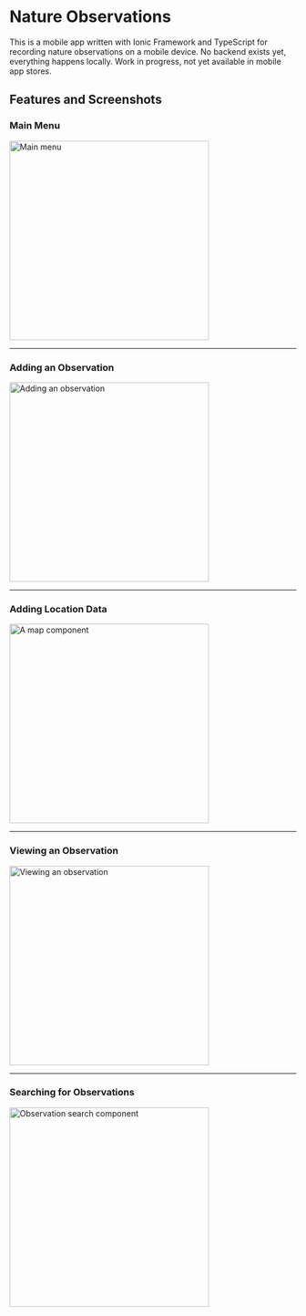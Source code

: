 # Nature Observations

This is a mobile app written with Ionic Framework and TypeScript
for recording nature observations on a mobile device. No backend
exists yet, everything happens locally. Work in progress, not yet 
available in mobile app stores.

## Features and Screenshots

### Main Menu

<img src="https://mkkekkonen.github.io/nobs1.png" width="350" alt="Main menu" />

<hr />

### Adding an Observation

<img src="https://mkkekkonen.github.io/nobs2.png" width="350" alt="Adding an observation" />

<hr />

### Adding Location Data

<img src="https://mkkekkonen.github.io/nobs3.png" width="350" alt="A map component" />

<hr />

### Viewing an Observation

<img src="https://mkkekkonen.github.io/nobs4.png" width="350" alt="Viewing an observation" />

<hr />

### Searching for Observations

<img src="https://mkkekkonen.github.io/nobs5.png" width="350" alt="Observation search component" />
